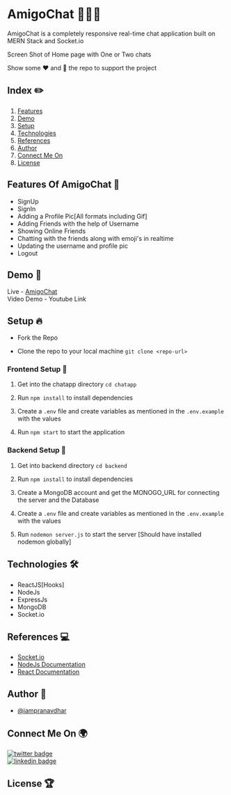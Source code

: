 # AmigoChat 👨🏻‍💻 

AmigoChat is a completely responsive real-time chat application built on MERN Stack and Socket.io

Screen Shot of Home page with One or Two chats

Show some ❤️ and 🌟 the repo to support the project

## Index ✏️

1. [Features](#features-of-amigoChat-🚀)
2. [Demo](#demo-🤩)
3. [Setup](#setup-🔥)
4. [Technologies](#technologies-🛠)
5. [References](#references-💻)
6. [Author](#author-📝)
7. [Connect Me On](#connect-me-on-🌍)
8. [License](#license-🏆)

## Features Of AmigoChat 🚀

- SignUp
- SignIn
- Adding a Profile Pic[All formats including Gif]
- Adding Friends with the help of Username
- Showing Online Friends
- Chatting with the friends along with emoji's in realtime 
- Updating the username and profile pic
- Logout

## Demo 🤩

Live - [AmigoChat](https://naughty-dubinsky-9a9ca1.netlify.app/) <br/>
Video Demo - Youtube Link

## Setup 🔥

- Fork the Repo

- Clone the repo to your local machine 
`git clone <repo-url>`

### Frontend Setup 🍧

1. Get into the chatapp directory
    `cd chatapp`

2. Run `npm install` to install dependencies

3. Create a `.env` file and create variables as mentioned in the `.env.example` with the values

4. Run `npm start` to start the application

### Backend Setup 🍿

1. Get into backend directory `cd backend`

2. Run `npm install` to install dependencies

3. Create a MongoDB account and get the MONOGO_URL for connecting the server and the Database

4. Create a `.env` file and create variables as mentioned in the `.env.example` with the values

5. Run `nodemon server.js` to start the server [Should have installed nodemon globally]

## Technologies 🛠

- ReactJS[Hooks]
- NodeJs
- ExpressJs
- MongoDB
- Socket.io

## References 💻

- [Socket.io](https://socket.io/)
- [NodeJs Documentation](https://nodejs.org/en/docs/)
- [React Documentation](https://reactjs.org/docs/getting-started.html)

## Author 📝

- [@iampranavdhar](https://www.github.com/iampranavdhar)

## Connect Me On 🌍 

[![twitter badge](https://img.shields.io/badge/twitter-Pranavdhar-0077b5?style=social&logo=twitter)](https://twitter.com/Pranavdhar8)<br/>
[![linkedin badge](https://img.shields.io/badge/linkedin-Pranavdhar-0077b5?style=social&logo=linkedin)](https://in.linkedin.com/in/sai-pranavdhar-reddy-nalamalapu-038104206)

## License 🏆

